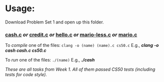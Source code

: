 # Usage:
Download Problem Set 1 and open up this folder.

### [cash.c](cash.c) _or_ [credit.c](credit.c)  _or_ [hello.c](hello.c) _or_ [mario-less.c](mario-less.c) _or_ [mario.c](mario.c)

To *compile* one of the files: `clang -o (name) (name).c cs50.c` E.g., ***clang -o cash cash.c cs50.c***

To *run* one of the files: `./(name)` E.g., ***./cash***

_These are all tasks from Week 1. All of them passed CS50 tests (including tests for code style)._